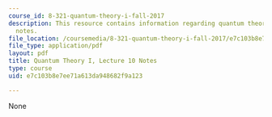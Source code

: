 ```yaml
---
course_id: 8-321-quantum-theory-i-fall-2017
description: This resource contains information regarding quantum theory I, lecture
  notes.
file_location: /coursemedia/8-321-quantum-theory-i-fall-2017/e7c103b8e7ee71a613da948682f9a123_MIT8_321F17_lec10.pdf
file_type: application/pdf
layout: pdf
title: Quantum Theory I, Lecture 10 Notes
type: course
uid: e7c103b8e7ee71a613da948682f9a123

---
```

None